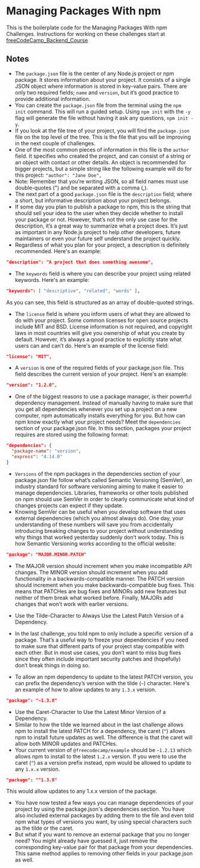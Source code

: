 # Managing Packages With npm

This is the boilerplate code for the Managing Packages With npm Challenges. Instructions for working on these challenges start at [freeCodeCamp_Backend_Course](https://www.freecodecamp.org/learn/back-end-development-and-apis/managing-packages-with-npm/how-to-use-package-json-the-core-of-any-node-js-project-or-npm-package)

## Notes

- The `package.json` file is the center of any Node.js project or npm package. It stores information about your project. It consists of a single JSON object where information is stored in key-value pairs. There are only two required fields; `name` and `version`, but it’s good practice to provide additional information.
- You can create the `package.json` file from the terminal using the `npm init` command. This will run a guided setup. Using `npm init` with the `-y` flag will generate the file without having it ask any questions, `npm init -y`.
- If you look at the file tree of your project, you will find the `package.json` file on the top level of the tree. This is the file that you will be improving in the next couple of challenges.
- One of the most common pieces of information in this file is the `author` field. It specifies who created the project, and can consist of a string or an object with contact or other details. An object is recommended for bigger projects, but a simple string like the following example will do for this project: `"author": "Jane Doe",`
- Note: Remember that you’re writing JSON, so all field names must use double-quotes (") and be separated with a comma (,).
- The next part of a good `package.json` file is the `description` field; where a short, but informative description about your project belongs.
- If some day you plan to publish a package to npm, this is the string that should sell your idea to the user when they decide whether to install your package or not. However, that’s not the only use case for the description, it’s a great way to summarize what a project does. It’s just as important in any Node.js project to help other developers, future maintainers or even your future self understand the project quickly.
- Regardless of what you plan for your project, a description is definitely recommended. Here's an example:

```json
"description": "A project that does something awesome",
```

- The `keywords` field is where you can describe your project using related keywords. Here's an example:

```json
"keywords": [ "descriptive", "related", "words" ],
```

As you can see, this field is structured as an array of double-quoted strings.

- The `license` field is where you inform users of what they are allowed to do with your project. Some common licenses for open source projects include MIT and BSD. License information is not required, and copyright laws in most countries will give you ownership of what you create by default. However, it’s always a good practice to explicitly state what users can and can’t do. Here's an example of the license field:

```json
"license": "MIT",
```

- A `version` is one of the required fields of your package.json file. This field describes the current version of your project. Here's an example:

```json
"version": "1.2.0",
```

- One of the biggest reasons to use a package manager, is their powerful dependency management. Instead of manually having to make sure that you get all dependencies whenever you set up a project on a new computer, npm automatically installs everything for you. But how can npm know exactly what your project needs? Meet the `dependencies` section of your package.json file. In this section, packages your project requires are stored using the following format:

```json
"dependencies": {
  "package-name": "version",
  "express": "4.14.0"
}
```

- `Versions` of the npm packages in the dependencies section of your package.json file follow what’s called Semantic Versioning (SemVer), an industry standard for software versioning aiming to make it easier to manage dependencies. Libraries, frameworks or other tools published on npm should use SemVer in order to clearly communicate what kind of changes projects can expect if they update.
- Knowing SemVer can be useful when you develop software that uses external dependencies (which you almost always do). One day, your understanding of these numbers will save you from accidentally introducing breaking changes to your project without understanding why things that worked yesterday suddenly don’t work today. This is how Semantic Versioning works according to the official website:

```json
"package": "MAJOR.MINOR.PATCH"
```

- The MAJOR version should increment when you make incompatible API changes. The MINOR version should increment when you add functionality in a backwards-compatible manner. The PATCH version should increment when you make backwards-compatible bug fixes. This means that PATCHes are bug fixes and MINORs add new features but neither of them break what worked before. Finally, MAJORs add changes that won’t work with earlier versions.

- Use the Tilde-Character to Always Use the Latest Patch Version of a Dependency.
- In the last challenge, you told npm to only include a specific version of a package. That’s a useful way to freeze your dependencies if you need to make sure that different parts of your project stay compatible with each other. But in most use cases, you don’t want to miss bug fixes since they often include important security patches and (hopefully) don’t break things in doing so.
- To allow an npm dependency to update to the latest PATCH version, you can prefix the dependency’s version with the tilde (`~`) character. Here's an example of how to allow updates to any `1.3.x` version.

```json
"package": "~1.3.8"
```

- Use the Caret-Character to Use the Latest Minor Version of a Dependency.
- Similar to how the tilde we learned about in the last challenge allows npm to install the latest PATCH for a dependency, the caret (`^`) allows npm to install future updates as well. The difference is that the caret will allow both MINOR updates and PATCHes.
- Your current version of `@freecodecamp/example` should be `~1.2.13` which allows npm to install to the latest `1.2.x` version. If you were to use the caret (`^`) as a version prefix instead, npm would be allowed to update to any `1.x.x` version.

```json
"package": "^1.3.8"
```

This would allow updates to any 1.x.x version of the package.

- You have now tested a few ways you can manage dependencies of your project by using the package.json's dependencies section. You have also included external packages by adding them to the file and even told npm what types of versions you want, by using special characters such as the tilde or the caret.
- But what if you want to remove an external package that you no longer need? You might already have guessed it, just remove the corresponding key-value pair for that package from your dependencies. This same method applies to removing other fields in your package.json as well.
